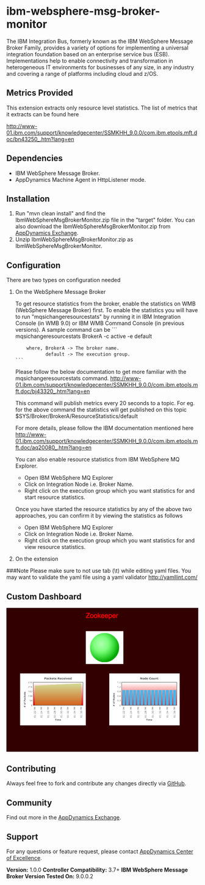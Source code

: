 ibm-websphere-msg-broker-monitor
================================
The IBM Integration Bus, formerly known as the IBM WebSphere Message Broker Family, provides a variety of options for implementing a 
universal integration foundation based on an enterprise service bus (ESB). Implementations help to enable connectivity and transformation 
in heterogeneous IT environments for businesses of any size, in any industry and covering a range of platforms including cloud and z/OS.


## Metrics Provided ##

This extension extracts only resource level statistics. The list of metrics that it extracts can be found here

http://www-01.ibm.com/support/knowledgecenter/SSMKHH_9.0.0/com.ibm.etools.mft.doc/bn43250_.htm?lang=en

## Dependencies ##

- IBM WebSphere Message Broker.
- AppDynamics Machine Agent in HttpListener mode.  


## Installation ##

1. Run "mvn clean install" and find the IbmWebSphereMsgBrokerMonitor.zip file in the "target" folder. You can also download the IbmWebSphereMsgBrokerMonitor.zip from [AppDynamics Exchange][].
2. Unzip IbmWebSphereMsgBrokerMonitor.zip as IbmWebSphereMsgBrokerMonitor.

## Configuration ##

There are two types on configuration needed 

 1. On the WebSphere Message Broker
     
    To get resource statistics from the broker, enable the statistics on WMB (WebSphere Message Broker) first. To enable the statistics you will have to run "mqsichangeresourcestats" by running it in IBM Integration Console (in WMB 9.0) or  IBM WMB Command Console (in previous versions). 
    A sample command can be 
        ```      
            mqsichangeresourcestats BrokerA -c active -e default 
                
            where, BrokerA -> The broker name.
                   default -> The execution group.
        ```
                       
    Please follow the below documentation to get more familiar with the mqsichangeresourcestats command. 
      http://www-01.ibm.com/support/knowledgecenter/SSMKHH_9.0.0/com.ibm.etools.mft.doc/bj43320_.htm?lang=en
         
    This command will publish metrics every 20 seconds to a topic. For eg. for the above command the statistics will get published on this topic $SYS/Broker/BrokerA/ResourceStatistics/default
          
    For more details, please follow the IBM documentation mentioned here  http://www-01.ibm.com/support/knowledgecenter/SSMKHH_9.0.0/com.ibm.etools.mft.doc/aq20080_.htm?lang=en
          
    You can also enable resource statistics from IBM WebSphere MQ Explorer. 
      - Open IBM WebSphere MQ Explorer
      - Click on Integration Node i.e. Broker Name.
      - Right click on the execution group which you want statistics for and start resource statistics. 
      
    Once you have started the resource statistics by any of the above two approaches, you can confirm it by viewing the statistics as follows 
      - Open IBM WebSphere MQ Explorer
      - Click on Integration Node i.e. Broker Name.
      - Right click on the execution group which you want statistics for and view resource statistics.   
      
      
  2. On the extension

###Note
Please make sure to not use tab (\t) while editing yaml files. You may want to validate the yaml file using a yaml validator http://yamllint.com/

## Custom Dashboard ##
![](https://raw.githubusercontent.com/Appdynamics/zookeeper-monitoring-extension/master/zookeeper.png)

## Contributing ##

Always feel free to fork and contribute any changes directly via [GitHub][].

## Community ##

Find out more in the [AppDynamics Exchange][].

## Support ##

For any questions or feature request, please contact [AppDynamics Center of Excellence][].

**Version:** 1.0.0
**Controller Compatibility:** 3.7+
**IBM WebSphere Message Broker Version Tested On:** 9.0.0.2


[Github]: https://github.com/Appdynamics/ibm-websphere-msg-broker-monitor
[AppDynamics Exchange]: http://community.appdynamics.com/t5/AppDynamics-eXchange/idb-p/extensions
[AppDynamics Center of Excellence]: mailto:ace-request@appdynamics.com

